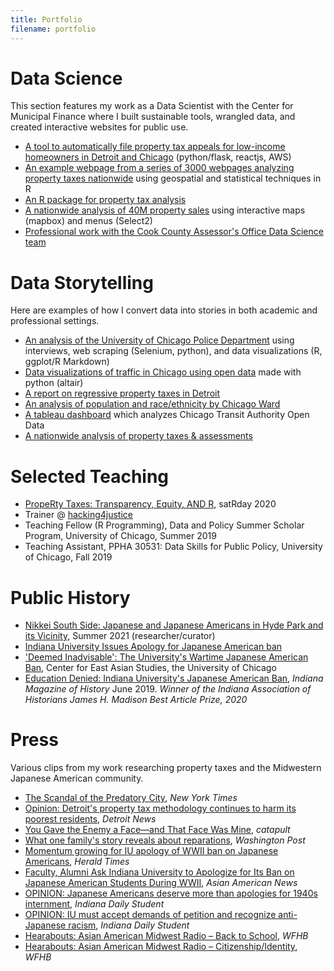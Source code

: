 ```yaml
---
title: Portfolio
filename: portfolio
---
```

<head>
    <!-- Global site tag (gtag.js) - Google Analytics -->
    <script async src="https://www.googletagmanager.com/gtag/js?id=UA-178459008-1"></script>
    <script>
    window.dataLayer = window.dataLayer || [];
    function gtag(){dataLayer.push(arguments);}
    gtag('js', new Date());
    gtag('config', 'UA-178459008-1');
    </script>
</head>

# Data Science

This section features my work as a Data Scientist with the Center for Municipal Finance where I built sustainable tools, wrangled data, and created interactive websites for public use.

- [A tool to automatically file property tax appeals for low-income homeowners in Detroit and Chicago](https://github.com/erhla/ptap) (python/flask, reactjs, AWS)
- [An example webpage from a series of 3000 webpages analyzing property taxes nationwide](https://s3.us-east-2.amazonaws.com/propertytaxdata.uchicago.edu/nationwide_reports/web/Hennepin%20County_Minnesota.html) using geospatial and statistical techniques in R
- [An R package for property tax analysis](/cmfproperty)
- [A nationwide analysis of 40M property sales](example_nationwide.html) using interactive maps (mapbox) and menus (Select2) 
- [Professional work with the Cook County Assessor's Office Data Science team](https://gitlab.com/users/erhlango/activity)

# Data Storytelling

Here are examples of how I convert data into stories in both academic and professional settings.

- [An analysis of the University of Chicago Police Department](/UCPD) using interviews, web scraping (Selenium, python), and data visualizations (R, ggplot/R Markdown)
- [Data visualizations of traffic in Chicago using open data](/Chicago-Congestion) made with python (altair)
- [A report on regressive property taxes in Detroit](https://harris.uchicago.edu/files/evalrespropertytaxasdetroit20162018.pdf)
- [An analysis of population and race/ethnicity by Chicago Ward](https://erhla.github.io/chicago-population-ward/Estimates.html)
- [A tableau dashboard](https://public.tableau.com/profile/eric.langowski#!/vizhome/dashboard_15800765006860/Dashboard1) which analyzes Chicago Transit Authority Open Data
- [A nationwide analysis of property taxes & assessments](https://propertytaxproject.uchicago.edu/)

# Selected Teaching

- [PropeRty Taxes:
 Transparency, Equity, AND R](https://chicago2020.satrdays.org/), satRday 2020
- Trainer @ [hacking4justice](https://hacking4justice.org/team)
- Teaching Fellow (R Programming), Data and Policy Summer Scholar Program, University of Chicago, Summer 2019
- Teaching Assistant, PPHA 30531: Data Skills for Public Policy, University of Chicago, Fall 2019

# Public History

- [Nikkei South Side: Japanese and Japanese Americans in Hyde Park and its Vicinity](https://www.lib.uchicago.edu/scrc/exhibits/upcoming-exhibits/), Summer 2021 (researcher/curator)
- [Indiana University Issues Apology for Japanese American ban](https://president.iu.edu/speeches/statements/2020/07-22-response-to-wwii-japanese-american-student-ban.html)
- ['Deemed Inadvisable': The University's Wartime Japanese American Ban](https://www.youtube.com/watch?v=12VL8BytcUM), Center for East Asian Studies, the University of Chicago
- [Education Denied: Indiana University's Japanese American Ban](https://www.jstor.org/stable/10.2979/indimagahist.115.2.01), *Indiana Magazine of History* June 2019. *Winner of the Indiana Association of Historians James H. Madison Best Article Prize, 2020* 

# Press

Various clips from my work researching property taxes and the Midwestern Japanese American community.

- [The Scandal of the Predatory City](https://www.nytimes.com/2020/06/11/opinion/coronavirus-cities-property-taxes.html?action=click&module=Opinion&pgtype=Homepage), *New York Times*
- [Opinion: Detroit's property tax methodology continues to harm its poorest residents](https://www.detroitnews.com/story/opinion/2020/03/11/opinion-detroits-property-tax-methodology-continues-harm-its-poorest-residents/4976195002/), *Detroit News*
- [You Gave the Enemy a Face—and That Face Was Mine](https://catapult.co/stories/you-gave-the-enemy-a-faceand-that-face-was-mine-racism-and-fearmongering-in-the-time-of-covid19-jami-nakamura-lin), *catapult*
- [What one family's story reveals about reparations](https://www.washingtonpost.com/graphics/2020/business/reparations-slavery-japanese-american-internment/), *Washington Post*
- [Momentum growing for IU apology of WWII ban on Japanese Americans](https://www.hoosiertimes.com/herald_times_online/news/iu/momentum-growing-for-iu-apology-of-wwii-ban-on-japanese/article_fad151de-5742-11ea-b8f5-cf8f8ba66513.html), *Herald Times*
- [Faculty, Alumni Ask Indiana University to Apologize for Its Ban on Japanese American Students During WWII](https://asamnews.com/2020/02/19/faculty-alumni-ask-indiana-university-to-apologize-for-its-ban-on-japanese-american-students-during-wwii/), *Asian American News*
- [OPINION: Japanese Americans deserve more than apologies for 1940s internment](https://www.idsnews.com/article/2020/02/opinion-japanese-americans-deserve-more-than-apologies-for-1940s-internment), *Indiana Daily Student*
- [OPINION: IU must accept demands of petition and recognize anti-Japanese racism](https://www.idsnews.com/article/2020/02/opinion-iu-must-accept-demands-of-petition-and-recognize-anti-japanese-racism), *Indiana Daily Student*
- [Hearabouts: Asian American Midwest Radio – Back to School](https://wfhb.org/public-affairs/hearabouts/hearabouts-asian-american-midwest-radio-back-to-school/), *WFHB*
- [Hearabouts: Asian American Midwest Radio – Citizenship/Identity](https://wfhb.org/public-affairs/hearabouts-asian-american-midwest-radio-citizenship-identity/), *WFHB*
